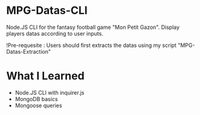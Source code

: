 # MPG-Datas-CLI

Node.JS CLI for the fantasy football game "Mon Petit Gazon".
Display players datas according to user inputs.

!Pre-requesite : Users should first extracts the datas using my script "MPG-Datas-Extraction"

# What I Learned

* Node.JS CLI with inquirer.js 
* MongoDB basics
* Mongoose queries
